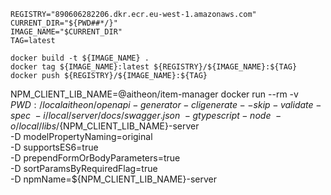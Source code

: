 ```
REGISTRY="890606282206.dkr.ecr.eu-west-1.amazonaws.com"
CURRENT_DIR="${PWD##*/}"
IMAGE_NAME="$CURRENT_DIR"
TAG=latest

docker build -t ${IMAGE_NAME} .
docker tag ${IMAGE_NAME}:latest ${REGISTRY}/${IMAGE_NAME}:${TAG}
docker push ${REGISTRY}/${IMAGE_NAME}:${TAG}
```





NPM_CLIENT_LIB_NAME=@aitheon/item-manager
docker run --rm -v ${PWD}:/local aitheon/openapi-generator-cli generate --skip-validate-spec \
-i /local/server/docs/swagger.json \
-g typescript-node \
-o /local/libs/${NPM_CLIENT_LIB_NAME}-server \
-D modelPropertyNaming=original \
-D supportsES6=true \
-D prependFormOrBodyParameters=true \
-D sortParamsByRequiredFlag=true \
-D npmName=${NPM_CLIENT_LIB_NAME}-server